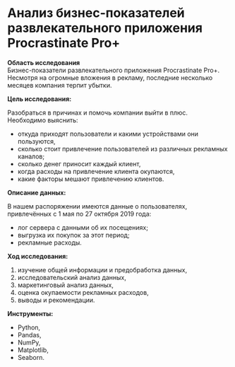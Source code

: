 # Анализ бизнес-показателей развлекательного приложения Procrastinate Pro+

**Область исследования**  
Бизнес-показатели развлекательного приложения Procrastinate Pro+. Несмотря на огромные вложения в рекламу, последние несколько месяцев компания терпит убытки.

**Цель исследования:**  

Разобраться в причинах и помочь компании выйти в плюс.  
Необходимо выяснить:
- откуда приходят пользователи и какими устройствами они пользуются,
- сколько стоит привлечение пользователей из различных рекламных каналов;
- сколько денег приносит каждый клиент,
- когда расходы на привлечение клиента окупаются,
- какие факторы мешают привлечению клиентов.
  
**Описание данных:**  

В нашем распоряжении имеются данные о пользователях, привлечённых с 1 мая по 27 октября 2019 года:
- лог сервера с данными об их посещениях;
- выгрузка их покупок за этот период;
- рекламные расходы.

**Ход исследования:**  

1. изучение общей информации и предобработка данных,
2. исследовательский анализ данных,
3. маркетинговый анализ данных,
4. оценка окупаемости рекламных расходов,
5. выводы и рекомендации.

**Инструменты:**  
- Python,
- Pandas,
- NumPy,
- Matplotlib,
- Seaborn.
